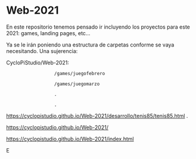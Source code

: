 # Web-2021

En este repositorio tenemos pensado ir incluyendo los proyectos para este 2021: games, landing pages, etc...

Ya se le irán poniendo una estructura de carpetas conforme se vaya necesitando. Una sujerencia:

CycloPiStudio/Web-2021:

                      /games/juegofebrero

                      /games/juegomarzo

                      .

                      .
https://cyclopistudio.github.io/Web-2021/desarrollo/tenis85/tenis85.html
                      .

https://cyclopistudio.github.io/Web-2021/

https://cyclopistudio.github.io/Web-2021/index.html

E

